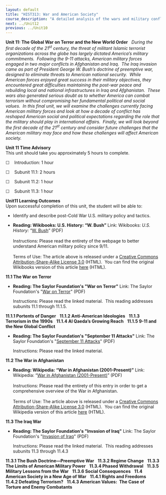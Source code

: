 ```yaml
---
layout: default
title: "HIST313: War and American Society"
course_description: "A detailed analysis of the wars and military conflicts that have shaped the social, political, and economic history of the United States from the colonial era to the present."
next: ../Unit12
previous: ../Unit10
---
```

**Unit 11: The Global War on Terror and the New World Order** <span
id="11"></span> 
*During the first decade of the 21<sup>st</sup> century, the threat of
militant Islamic terrorist organizations across the globe has largely
dictated America’s military commitments.  Following the 9-11 attacks,
American military forces engaged in two major conflicts in Afghanistan
and Iraq.  The Iraq invasion came as part of President George W. Bush’s
doctrine of preemptive war, designed to eliminate threats to American
national security.  While American forces enjoyed great success in their
military objectives, they encountered great difficulties maintaining the
post-war peace and rebuilding local and national infrastructures in Iraq
and Afghanistan.  These wars also generated serious doubt as to whether
America can combat terrorism without compromising her fundamental
political and social values.  In this final unit, we will examine the
challenges currently facing American military forces and look at how a
decade of conflict has reshaped American social and political
expectations regarding the role that the military should play in
international affairs.  Finally, we will look beyond the first decade of
the 21<sup>st</sup> century and consider future challenges that the
American military may face and how these challenges will affect American
society.*

**Unit 11 Time Advisory**  
This unit should take you approximately 5 hours to complete.

☐    Introduction: 1 hour

☐    Subunit 11.1: 2 hours

☐    Subunit 11.2: 1 hour

☐    Subunit 11.3: 1 hour

**Unit11 Learning Outcomes**  
Upon successful completion of this unit, the student will be able to:

-   Identify and describe post-Cold War U.S. military policy and
    tactics.

-   **Reading: Wikibooks: U.S. History: “W. Bush”**
    Link: Wikibooks: *U.S. History:* “[W.
    Bush](https://resources.saylor.org/archived/wp-content/uploads/2011/03/W-Bush.pdf)”
    (PDF)  
        
     Instructions: Please read the entirety of the webpage to better
    understand American military policy since 9/11.  
        
     Terms of Use: The article above is released under a [Creative
    Commons Attribution-Share-Alike License
    3.0](http://creativecommons.org/licenses/by-sa/3.0/) (HTML).  You
    can find the original Wikibooks version of this article
    [here](http://en.wikibooks.org/wiki/US_History/W_Bush) (HTML).

**11.1 The War on Terror** <span id="11.1"></span> 
-   **Reading: The Saylor Foundation's "War on Terror"**
    Link: The Saylor Foundation's "[War on
    Terror](https://resources.saylor.org/archived/wp-content/uploads/2011/06/War-on-Terror-FINAL.pdf)"
    (PDF)  
      
     Instructions: Please read the linked material.  This reading
    addresses subunits 11.1 through 11.1.5.

**11.1.1 Portents of Danger** <span id="11.1.1"></span> 
**11.1.2 Anti-American Ideologies** <span id="11.1.2"></span> 
**11.1.3 Terrorism in the 1990s** <span id="11.1.3"></span> 
**11.1.4 Al Qaeda’s Growing Reach** <span id="11.1.4"></span> 
**11.1.5 9-11 and the New Global Conflict** <span id="11.1.5"></span> 
-   **Reading: The Saylor Foundation's "September 11 Attacks"**
    Link: The Saylor Foundation's "[September 11
    Attacks](https://resources.saylor.org/archived/wp-content/uploads/2011/06/September-11-Attacks-FINAL.pdf)"
    (PDF)  
      
     Instructions: Please read the linked material.

**11.2 The War in Afghanistan** <span id="11.2"></span> 
-   **Reading: Wikipedia: “War in Afghanistan (2001-Present)”**
    Link: Wikipedia: “[War in Afghanistan
    (2001-Present)](https://resources.saylor.org/archived/wp-content/uploads/2011/03/War-in-Afghanistan-2001-present.pdf)”
    (PDF)  
        
     Instructions: Please read the entirety of this entry in order to
    get a comprehensive overview of the War in Afghanistan.  
        
     Terms of Use: The article above is released under a [Creative
    Commons Attribution-Share-Alike License
    3.0](http://creativecommons.org/licenses/by-sa/3.0/) (HTML).  You
    can find the original Wikipedia version of this article
    [here](http://en.wikipedia.org/wiki/War_in_Afghanistan_%282001-present%29)
    (HTML).

**11.3 The Iraq War** <span id="11.3"></span> 
-   **Reading: The Saylor Foundation's "Invasion of Iraq"**
    Link: The Saylor Foundation's "[Invasion of
    Iraq](https://resources.saylor.org/archived/wp-content/uploads/2011/06/Invasion-of-Iraq-FINAL.pdf)"
    (PDF)  
      
     Instructions: Please read the linked material.  This reading
    addresses subunits 11.3 through 11.4.3

**11.3.1 The Bush Doctrine—Preemptive War** <span id="11.3.1"></span> 
**11.3.2 Regime Change** <span id="11.3.2"></span> 
**11.3.3 The Limits of American Military Power** <span
id="11.3.3"></span> 
**11.3.4 Phased Withdrawal** <span id="11.3.4"></span> 
**11.3.5 Military Lessons from the War** <span id="11.3.5"></span> 
**11.3.6 Social Consequences** <span id="11.3.6"></span> 
**11.4 American Society in a New Age of War** <span id="11.4"></span> 
**11.4.1 Rights and Freedoms** <span id="11.4.1"></span> 
**11.4.2 Defeating Terrorism?** <span id="11.4.2"></span> 
**11.4.3 American Values:  The Case of Torture and Enemy Combatants**
<span id="11.4.3"></span> 
